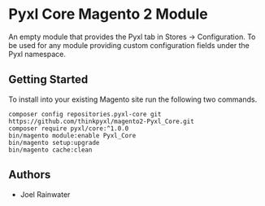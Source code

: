 # Pyxl Core Magento 2 Module
An empty module that provides the Pyxl tab in Stores -> Configuration. To be used for any module providing custom configuration fields under the Pyxl namespace. 

## Getting Started
To install into your existing Magento site run the following two commands. 

    composer config repositories.pyxl-core git https://github.com/thinkpyxl/magento2-Pyxl_Core.git
    composer require pyxl/core:^1.0.0
    bin/magento module:enable Pyxl_Core
    bin/magento setup:upgrade
    bin/magento cache:clean 

## Authors
* Joel Rainwater
